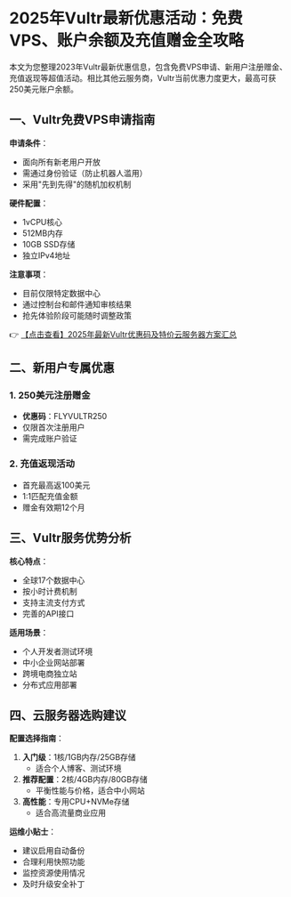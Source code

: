 # 2025年Vultr最新优惠活动：免费VPS、账户余额及充值赠金全攻略

本文为您整理2023年Vultr最新优惠信息，包含免费VPS申请、新用户注册赠金、充值返现等超值活动。相比其他云服务商，Vultr当前优惠力度更大，最高可获250美元账户余额。

## 一、Vultr免费VPS申请指南

**申请条件**：
- 面向所有新老用户开放
- 需通过身份验证（防止机器人滥用）
- 采用"先到先得"的随机加权机制

**硬件配置**：
- 1vCPU核心
- 512MB内存
- 10GB SSD存储
- 独立IPv4地址

**注意事项**：
- 目前仅限特定数据中心
- 通过控制台和邮件通知审核结果
- 抢先体验阶段可能随时调整政策

👉 [【点击查看】2025年最新Vultr优惠码及特价云服务器方案汇总](https://bit.ly/VuLtr)

## 二、新用户专属优惠

### 1. 250美元注册赠金
- **优惠码**：FLYVULTR250
- 仅限首次注册用户
- 需完成账户验证

### 2. 充值返现活动
- 首充最高返100美元
- 1:1匹配充值金额
- 赠金有效期12个月

## 三、Vultr服务优势分析

**核心特点**：
- 全球17个数据中心
- 按小时计费机制
- 支持主流支付方式
- 完善的API接口

**适用场景**：
- 个人开发者测试环境
- 中小企业网站部署
- 跨境电商独立站
- 分布式应用部署

## 四、云服务器选购建议

**配置选择指南**：
1. **入门级**：1核/1GB内存/25GB存储
   - 适合个人博客、测试环境
2. **推荐配置**：2核/4GB内存/80GB存储
   - 平衡性能与价格，适合中小网站
3. **高性能**：专用CPU+NVMe存储
   - 适合高流量商业应用

**运维小贴士**：
- 建议启用自动备份
- 合理利用快照功能
- 监控资源使用情况
- 及时升级安全补丁